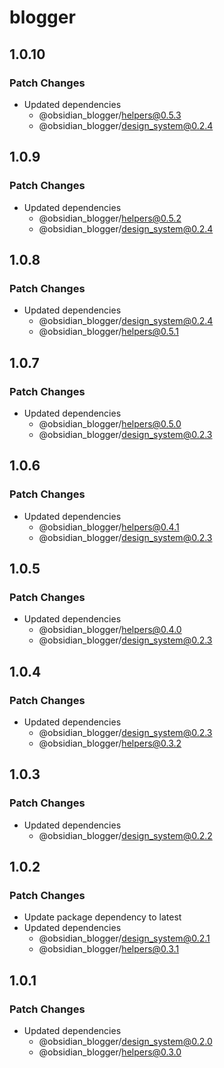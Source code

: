 # blogger

## 1.0.10

### Patch Changes

- Updated dependencies
    - @obsidian_blogger/helpers@0.5.3
    - @obsidian_blogger/design_system@0.2.4

## 1.0.9

### Patch Changes

- Updated dependencies
    - @obsidian_blogger/helpers@0.5.2
    - @obsidian_blogger/design_system@0.2.4

## 1.0.8

### Patch Changes

- Updated dependencies
    - @obsidian_blogger/design_system@0.2.4
    - @obsidian_blogger/helpers@0.5.1

## 1.0.7

### Patch Changes

- Updated dependencies
    - @obsidian_blogger/helpers@0.5.0
    - @obsidian_blogger/design_system@0.2.3

## 1.0.6

### Patch Changes

- Updated dependencies
    - @obsidian_blogger/helpers@0.4.1
    - @obsidian_blogger/design_system@0.2.3

## 1.0.5

### Patch Changes

- Updated dependencies
    - @obsidian_blogger/helpers@0.4.0
    - @obsidian_blogger/design_system@0.2.3

## 1.0.4

### Patch Changes

- Updated dependencies
    - @obsidian_blogger/design_system@0.2.3
    - @obsidian_blogger/helpers@0.3.2

## 1.0.3

### Patch Changes

- Updated dependencies
    - @obsidian_blogger/design_system@0.2.2

## 1.0.2

### Patch Changes

- Update package dependency to latest
- Updated dependencies
    - @obsidian_blogger/design_system@0.2.1
    - @obsidian_blogger/helpers@0.3.1

## 1.0.1

### Patch Changes

- Updated dependencies
    - @obsidian_blogger/design_system@0.2.0
    - @obsidian_blogger/helpers@0.3.0

